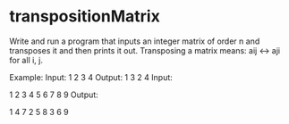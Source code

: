 # transpositionMatrix

Write and run a program that inputs an integer matrix of order n and transposes it
and then prints it out. Transposing a matrix means: aij ↔ aji for all i, j.

Example:
Input:
1 2
3 4
Output:
1 3
2 4
Input:

1 2 3
4 5 6
7 8 9
Output:

1 4 7
2 5 8
3 6 9
